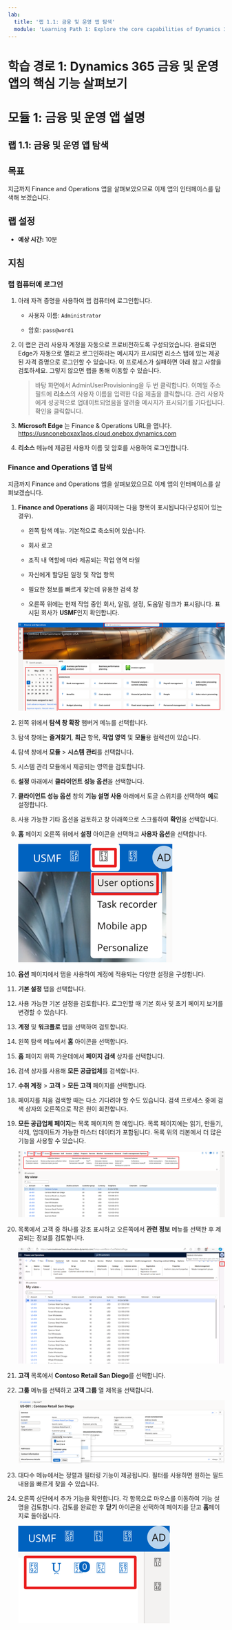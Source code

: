 ```yaml
---
lab:
  title: '랩 1.1: 금융 및 운영 앱 탐색'
  module: 'Learning Path 1: Explore the core capabilities of Dynamics 365 finance and operations apps'
---
```


# 학습 경로 1: Dynamics 365 금융 및 운영 앱의 핵심 기능 살펴보기
# 모듈 1: 금융 및 운영 앱 설명

## 랩 1.1: 금융 및 운영 앱 탐색

## 목표

지금까지 Finance and Operations 앱을 살펴보았으므로 이제 앱의 인터페이스를 탐색해 보겠습니다.

## 랩 설정

- **예상 시간:** 10분

## 지침

### 랩 컴퓨터에 로그인

1.  아래 자격 증명을 사용하여 랩 컴퓨터에 로그인합니다.

    - 사용자 이름: `Administrator`

    - 암호: `pass@word1`

1.  이 랩은 관리 사용자 계정을 자동으로 프로비전하도록 구성되었습니다. 완료되면 Edge가 자동으로 열리고 로그인하라는 메시지가 표시되면 리소스 탭에 있는 제공된 자격 증명으로 로그인할 수 있습니다. 이 프로세스가 실패하면 아래 참고 사항을 검토하세요. 그렇지 않으면 랩을 통해 이동할 수 있습니다. 

    >바탕 화면에서 AdminUserProvisioning을 두 번 클릭합니다.
이메일 주소 필드에 **리소스**의 사용자 이름을 입력한 다음 제출을 클릭합니다.
관리 사용자에게 성공적으로 업데이트되었음을 알려줄 메시지가 표시되기를 기다립니다. 확인을 클릭합니다.   

1.  **Microsoft Edge** 는 Finance & Operations URL을 엽니다. <https://usnconeboxax1aos.cloud.onebox.dynamics.com> 

1.  **리소스** 메뉴에 제공된 사용자 이름 및 암호를 사용하여 로그인합니다. 

### Finance and Operations 앱 탐색

지금까지 Finance and Operations 앱을 살펴보았으므로 이제 앱의 인터페이스를 살펴보겠습니다.

1.  **Finance and Operations** 홈 페이지에는 다음 항목이 표시됩니다(구성되어 있는 경우).

    - 왼쪽 탐색 메뉴. 기본적으로 축소되어 있습니다.

    - 회사 로고

    - 조직 내 역할에 따라 제공되는 작업 영역 타일

    - 자신에게 할당된 일정 및 작업 항목

    - 필요한 정보를 빠르게 찾는데 유용한 검색 창

    - 오른쪽 위에는 현재 작업 중인 회사, 알림, 설정, 도움말 링크가 표시됩니다. 표시된 회사가 **USMF**인지 확인합니다.

    ![여러 영역이 강조 표시된 Finance and Operations 홈 페이지의 스크린샷](./media/01-explore-the-core-capabilities-of-dynamics-365-finance-and-operations-apps-13.svg)
2.  왼쪽 위에서 **탐색 창 확장** 햄버거 메뉴를 선택합니다.

3.  탐색 창에는 **즐겨찾기**, **최근** 항목, **작업 영역** 및 **모듈**용 컬렉션이 있습니다.

4.  탐색 창에서 **모듈** > **시스템 관리**를 선택합니다.

5.  시스템 관리 모듈에서 제공되는 영역을 검토합니다.

6.  **설정** 아래에서 **클라이언트 성능 옵션**을 선택합니다.

7.  **클라이언트 성능 옵션** 창의 **기능 설명 사용** 아래에서 토글 스위치를 선택하여 **예**로 설정합니다.

8.  사용 가능한 기타 옵션을 검토하고 창 아래쪽으로 스크롤하여 **확인**을 선택합니다.

9.  **홈** 페이지 오른쪽 위에서 **설정** 아이콘을 선택하고 **사용자 옵션**을 선택합니다.

    ![설정 아이콘과 사용자 옵션 드롭다운 목록의 스크린샷](./media/01-explore-the-core-capabilities-of-dynamics-365-finance-and-operations-apps-14.svg)

10. **옵션** 페이지에서 탭을 사용하여 계정에 적용되는 다양한 설정을 구성합니다.

11. **기본 설정** 탭을 선택합니다.

12. 사용 가능한 기본 설정을 검토합니다. 로그인할 때 기본 회사 및 초기 페이지 보기를 변경할 수 있습니다.

13. **계정** 및 **워크플로** 탭을 선택하여 검토합니다.

14. 왼쪽 탐색 메뉴에서 **홈** 아이콘을 선택합니다.

15. **홈** 페이지 위쪽 가운데에서 **페이지 검색** 상자를 선택합니다.

16. 검색 상자를 사용해 **모든 공급업체**를 검색합니다.

17. **수취 계정** > **고객** > **모든 고객** 페이지를 선택합니다. 

18. 페이지를 처음 검색할 때는 다소 기다려야 할 수도 있습니다. 검색 프로세스 중에 검색 상자의 오른쪽으로 작은 원이 회전합니다.

19. **모든 공급업체 페이지**는 목록 페이지의 한 예입니다. 목록 페이지에는 읽기, 만들기, 삭제, 업데이트가 가능한 마스터 데이터가 포함됩니다. 목록 위의 리본에서 더 많은 기능을 사용할 수 있습니다.

    ![메뉴 기능이 강조 표시된 모든 공급업체 목록의 스크린샷](./media/01-explore-the-core-capabilities-of-dynamics-365-finance-and-operations-apps-15.svg)

20. 목록에서 고객 중 하나를 강조 표시하고 오른쪽에서 **관련 정보** 메뉴를 선택한 후 제공되는 정보를 검토합니다.

    ![메뉴 기능이 강조 표시된 모든 공급업체 목록의 스크린샷](./media/01-explore-the-core-capabilities-of-dynamics-365-finance-and-operations-apps-19.png)

21. **고객** 목록에서 **Contoso Retail San Diego**를 선택합니다.

22. **그룹** 메뉴를 선택하고 **고객 그룹** 열 제목을 선택합니다.

    ![ContosoRetail San Diego에 대한 고객 그룹의 스크린샷.](./media/01-explore-the-core-capabilities-of-dynamics-365-finance-and-operations-apps-16.svg)

23. 대다수 메뉴에서는 정렬과 필터링 기능이 제공됩니다. 필터를 사용하면 원하는 필드 내용을 빠르게 찾을 수 있습니다.

24. 오른쪽 상단에서 추가 기능을 확인합니다. 각 항목으로 마우스를 이동하여 기능 설명을 검토합니다. 검토를 완료한 후 **닫기** 아이콘을 선택하여 페이지를 닫고 **홈**페이지로 돌아옵니다.

    ![Power Apps, Office 앱, 문서 첨부 파일, 페이지 새로 고침, 새 창에서 열기, 닫기 단추에 연결되는 추가 기능이 표시된 목록 페이지 오른쪽 위 메뉴의 스크린샷](./media/01-explore-the-core-capabilities-of-dynamics-365-finance-and-operations-apps-17.svg)



